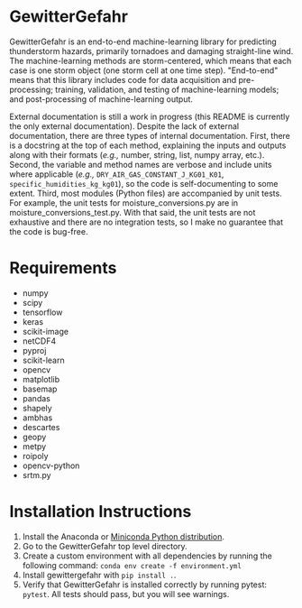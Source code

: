# GewitterGefahr

GewitterGefahr is an end-to-end machine-learning library for predicting thunderstorm hazards, primarily tornadoes and damaging straight-line wind.  The machine-learning methods are storm-centered, which means that each case is one storm object (one storm cell at one time step).  "End-to-end" means that this library includes code for data acquisition and pre-processing; training, validation, and testing of machine-learning models; and post-processing of machine-learning output.

External documentation is still a work in progress (this README is currently the only external documentation).  Despite the lack of external documentation, there are three types of internal documentation.  First, there is a docstring at the top of each method, explaining the inputs and outputs along with their formats (*e.g.,* number, string, list, numpy array, etc.).  Second, the variable and method names are verbose and include units where applicable (*e.g.,* `DRY_AIR_GAS_CONSTANT_J_KG01_K01`, `specific_humidities_kg_kg01`), so the code is self-documenting to some extent.  Third, most modules (Python files) are accompanied by unit tests.  For example, the unit tests for moisture_conversions.py are in moisture_conversions_test.py.  With that said, the unit tests are not exhaustive and there are no integration tests, so I make no guarantee that the code is bug-free.

# Requirements

* numpy
* scipy
* tensorflow
* keras
* scikit-image
* netCDF4
* pyproj
* scikit-learn
* opencv
* matplotlib
* basemap
* pandas
* shapely
* ambhas
* descartes
* geopy
* metpy
* roipoly
* opencv-python
* srtm.py

# Installation Instructions
1. Install the Anaconda or [Miniconda Python distribution](https://docs.conda.io/en/latest/miniconda.html). 
2. Go to the GewitterGefahr top level directory.
3. Create a custom environment with all dependencies by running the following command:
    `conda env create -f environment.yml`
4. Install gewittergefahr with `pip install .`.
5. Verify that GewitterGefahr is installed correctly by running pytest: `pytest`. All tests should pass, but you will see warnings.

